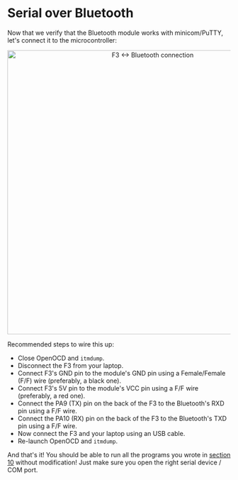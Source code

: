 # Serial over Bluetooth

Now that we verify that the Bluetooth module works with minicom/PuTTY, let's
connect it to the microcontroller:

<p align="center">
<img height=640 title="F3 <-> Bluetooth connection" src="assets/f3-bluetooth.png">
</p>

Recommended steps to wire this up:

- Close OpenOCD and `itmdump`.
- Disconnect the F3 from your laptop.
- Connect F3's GND pin to the module's GND pin using a Female/Female (F/F) wire
  (preferably, a black one).
- Connect F3's 5V pin to the module's VCC pin using a F/F wire (preferably, a
  red one).
- Connect the PA9 (TX) pin on the back of the F3 to the Bluetooth's RXD pin
  using a F/F wire.
- Connect the PA10 (RX) pin on the back of the F3 to the Bluetooth's TXD pin
  using a F/F wire.
- Now connect the F3 and your laptop using an USB cable.
- Re-launch OpenOCD and `itmdump`.

And that's it! You should be able to run all the programs you wrote in [section
10] without modification! Just make sure you open the right serial device / COM
port.

[section 10]: 10-usart/README.html

